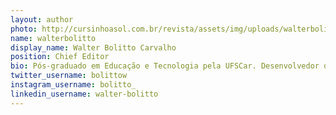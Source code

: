 ```yaml
---
layout: author
photo: http://cursinhoasol.com.br/revista/assets/img/uploads/walterbolitto.jpeg
name: walterbolitto
display_name: Walter Bolitto Carvalho
position: Chief Editor
bio: Pós-graduado em Educação e Tecnologia pela UFSCar. Desenvolvedor de jogos educacionais e populares, militante na área tecnológica, educacional e ambiental.
twitter_username: bolittow
instagram_username: bolitto_
linkedin_username: walter-bolitto
---
```

